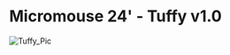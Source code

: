 # Micromouse 24' - Tuffy v1.0
![Tuffy_Pic](https://github.com/user-attachments/assets/98cabd6f-c266-4158-8735-06349e01d073)
